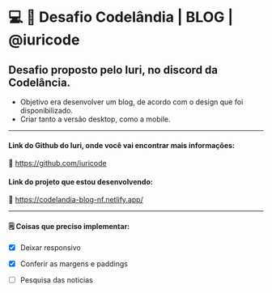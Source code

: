 # 💻 💜 Desafio Codelândia | BLOG | @iuricode

## Desafio proposto pelo Iuri, no discord da Codelância.

- Objetivo era desenvolver um blog, de acordo com o design que foi disponibilizado.
- Criar tanto a versão desktop, como a mobile.

_________

#### **Link do Github do Iuri, onde você vai encontrar mais informações:**

:link: https://github.com/iuricode


#### Link do projeto que estou desenvolvendo: 

🔗 https://codelandia-blog-nf.netlify.app/

_________

#### 🗒️ Coisas que preciso implementar:

- [X] Deixar responsivo
- [X] Conferir as margens e paddings
- [ ] Pesquisa das noticias


